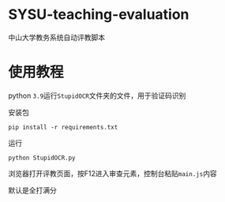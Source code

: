 # SYSU-teaching-evaluation
中山大学教务系统自动评教脚本

# 使用教程

python `3.9`运行`StupidOCR`文件夹的文件，用于验证码识别

安装包

```
pip install -r requirements.txt
```

运行

```
python StupidOCR.py
```

浏览器打开评教页面，按F12进入审查元素，控制台粘贴`main.js`内容

默认是全打满分